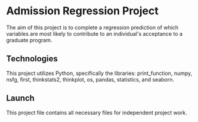 # Admission Regression Project

The aim of this project is to complete a regression prediction of which variables are most likely to contribute to an individual's acceptance to a graduate program.

## Technologies

This project utilizes Python, specifically the libraries: print_function, numpy, nsfg, first, thinkstats2, thinkplot, os, pandas, statistics, and seaborn.

## Launch

This project file contains all necessary files for independent project work. 

